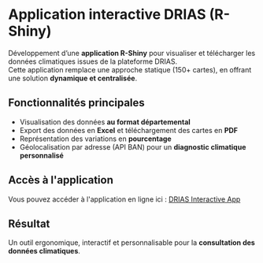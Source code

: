 # Application interactive DRIAS (R-Shiny)

Développement d’une **application R-Shiny** pour visualiser et télécharger les données climatiques issues de la plateforme DRIAS.  
Cette application remplace une approche statique (150+ cartes), en offrant une solution **dynamique et centralisée**.

## Fonctionnalités principales
- Visualisation des données **au format départemental**  
- Export des données en **Excel** et téléchargement des cartes en **PDF**  
- Représentation des variations en **pourcentage**  
- Géolocalisation par adresse (API BAN) pour un **diagnostic climatique personnalisé**  

## Accès à l'application
Vous pouvez accéder à l'application en ligne ici : [DRIAS Interactive App](https://kp36yf-noa-l.shinyapps.io/drias_interactive/)

## Résultat
Un outil ergonomique, interactif et personnalisable pour la **consultation des données climatiques**.

